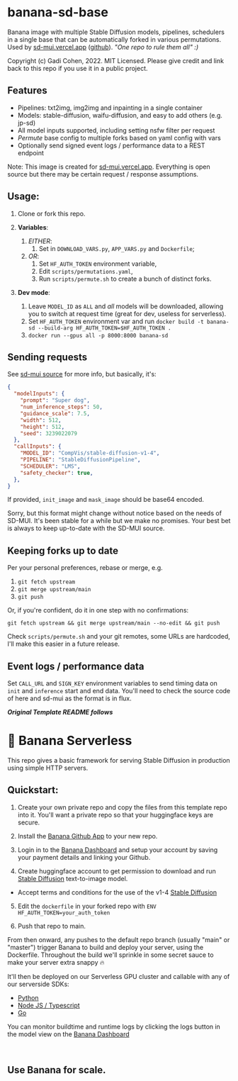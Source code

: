 # banana-sd-base

Banana image with multiple Stable Diffusion models, pipelines, schedulers in
a single base that can be automatically forked in various permutations.
Used by
[sd-mui.vercel.app](https://sd-mui.vercel.app)
([github](https://github.com/gadicc/stable-diffusion-react-nextjs-mui-pwa)).
*"One repo to rule them all" :)*

Copyright (c) Gadi Cohen, 2022.  MIT Licensed.
Please give credit and link back to this repo if you use it in a public project.

## Features

* Pipelines: txt2img, img2img and inpainting in a single container
* Models: stable-diffusion, waifu-diffusion, and easy to add others (e.g. jp-sd)
* All model inputs supported, including setting nsfw filter per request
* *Permute* base config to multiple forks based on yaml config with vars
* Optionally send signed event logs / performance data to a REST endpoint

Note: This image is created for [sd-mui.vercel.app](https://sd-mui.vercel.app).
Everything is open source but there may be certain request / response
assumptions.

## Usage:

1. Clone or fork this repo.

1. **Variables**:
    1. *EITHER*:
        1. Set in `DOWNLOAD_VARS.py`, `APP_VARS.py` and `Dockerfile`;
    2. *OR*:
        1. Set `HF_AUTH_TOKEN` environment variable,
        1. Edit `scripts/permutations.yaml`,
        1. Run `scripts/permute.sh` to create a bunch of distinct forks.

2. **Dev mode**:
    1. Leave `MODEL_ID` as `ALL` and *all* models will be downloaded,
    allowing you to switch at request time (great for dev, useless for
    serverless).
    1. Set `HF_AUTH_TOKEN` environment var and run
    `docker build -t banana-sd --build-arg HF_AUTH_TOKEN=$HF_AUTH_TOKEN .`
    1. `docker run --gpus all -p 8000:8000 banana-sd`

## Sending requests

See [sd-mui source](https://github.com/gadicc/stable-diffusion-react-nextjs-mui-pwa)
for more info, but basically, it's:

```json
{
  "modelInputs": {
    "prompt": "Super dog",
    "num_inference_steps": 50,
    "guidance_scale": 7.5,
    "width": 512,
    "height": 512,
    "seed": 3239022079
  },
  "callInputs": {
    "MODEL_ID": "CompVis/stable-diffusion-v1-4",
    "PIPELINE": "StableDiffusionPipeline",
    "SCHEDULER": "LMS",
    "safety_checker": true,
  },
}
```

If provided, `init_image` and `mask_image` should be base64 encoded.

Sorry, but this format might change without notice based on the needs of SD-MUI.
It's been stable for a while but we make no promises.  Your best bet is always to
keep up-to-date with the SD-MUI source.

## Keeping forks up to date

Per your personal preferences, rebase or merge, e.g.

1. `git fetch upstream`
1. `git merge upstream/main`
1. `git push`

Or, if you're confident, do it in one step with no confirmations:

  `git fetch upstream && git merge upstream/main --no-edit && git push`

Check `scripts/permute.sh` and your git remotes, some URLs are hardcoded, I'll
make this easier in a future release.

## Event logs / performance data

Set `CALL_URL` and `SIGN_KEY` environment variables to send timing data on `init`
and `inference` start and end data.  You'll need to check the source code of here
and sd-mui as the format is in flux.

***Original Template README follows***

# 🍌 Banana Serverless

This repo gives a basic framework for serving Stable Diffusion in production using simple HTTP servers.

## Quickstart:

1. Create your own private repo and copy the files from this template repo into it. You'll want a private repo so that your huggingface keys are secure.

2. Install the [Banana Github App](https://github.com/apps/banana-serverless) to your new repo.

3. Login in to the [Banana Dashboard](https://app.banana.dev) and setup your account by saving your payment details and linking your Github.

4. Create huggingface account to get permission to download and run [Stable Diffusion](https://huggingface.co/CompVis/stable-diffusion-v1-4) text-to-image model.
  - Accept terms and conditions for the use of the v1-4 [Stable Diffusion](https://huggingface.co/CompVis/stable-diffusion-v1-4)

5. Edit the `dockerfile` in your forked repo with `ENV HF_AUTH_TOKEN=your_auth_token`

6. Push that repo to main.

From then onward, any pushes to the default repo branch (usually "main" or "master") trigger Banana to build and deploy your server, using the Dockerfile.
Throughout the build we'll sprinkle in some secret sauce to make your server extra snappy 🔥

It'll then be deployed on our Serverless GPU cluster and callable with any of our serverside SDKs:

- [Python](https://github.com/bananaml/banana-python-sdk)
- [Node JS / Typescript](https://github.com/bananaml/banana-node-sdk)
- [Go](https://github.com/bananaml/banana-go)

You can monitor buildtime and runtime logs by clicking the logs button in the model view on the [Banana Dashboard](https://app.banana.dev)

<br>

## Use Banana for scale.
